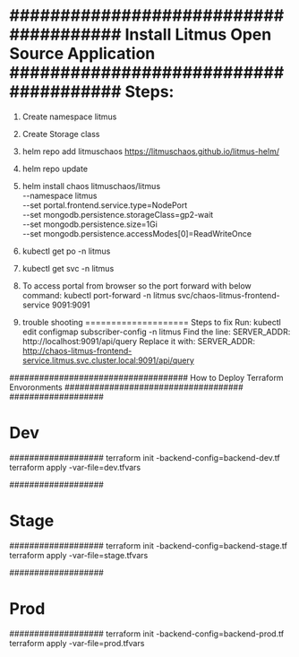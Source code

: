 ######################################
Install Litmus Open Source Application
######################################
Steps:
=====
1. Create namespace litmus
2. Create Storage class
3. helm repo add litmuschaos https://litmuschaos.github.io/litmus-helm/
4. helm repo update
5. helm install chaos litmuschaos/litmus   
  --namespace litmus   
  --set portal.frontend.service.type=NodePort   
  --set mongodb.persistence.storageClass=gp2-wait   
  --set mongodb.persistence.size=1Gi   
  --set mongodb.persistence.accessModes[0]=ReadWriteOnce
7. kubectl get po -n litmus
8. kubectl get svc -n litmus  
9. To access portal from browser so the port forward with below command:
  kubectl port-forward -n litmus svc/chaos-litmus-frontend-service 9091:9091

10. trouble shooting
====================
Steps to fix
Run:
kubectl edit configmap subscriber-config -n litmus
Find the line:
SERVER_ADDR: http://localhost:9091/api/query
Replace it with:
SERVER_ADDR: http://chaos-litmus-frontend-service.litmus.svc.cluster.local:9091/api/query

####################################
How to Deploy Terraform Envoronments
####################################
###################
#      Dev      #
###################
terraform init -backend-config=backend-dev.tf
terraform apply -var-file=dev.tfvars

###################
#      Stage      #
###################
terraform init -backend-config=backend-stage.tf
terraform apply -var-file=stage.tfvars

###################
#      Prod      #
###################
terraform init -backend-config=backend-prod.tf
terraform apply -var-file=prod.tfvars